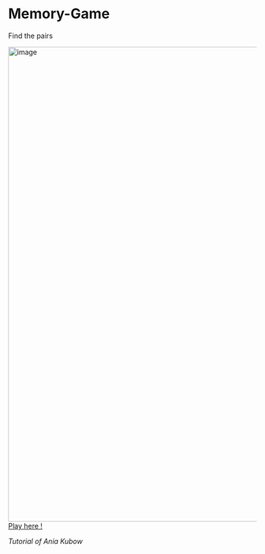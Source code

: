 # Memory-Game
<p>Find the pairs</p>
<img width="960" alt="image" src="https://user-images.githubusercontent.com/58277625/208711215-ab2aa125-67c1-45e3-a2d4-5e84fdd5d8ef.png">
<a rel="game" href="https://violetaatkinson.github.io/Memory-Game/">Play here !</a>

<i>Tutorial of Ania Kubow </i>
